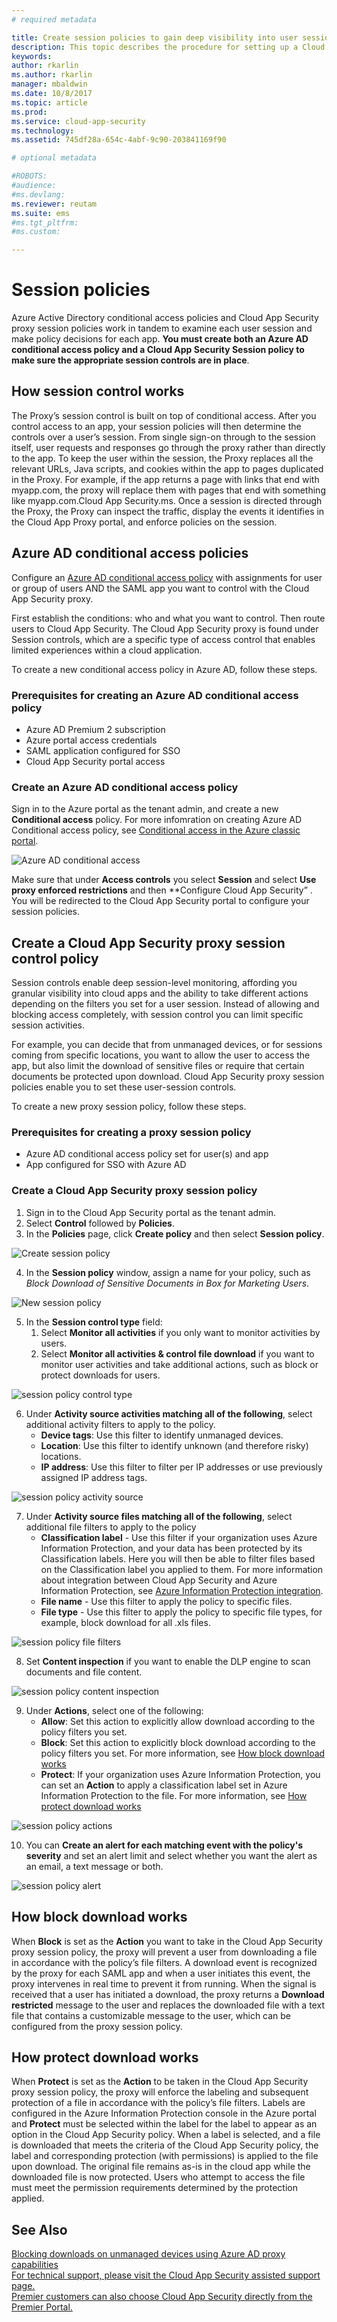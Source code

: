 ```yaml
---
# required metadata

title: Create session policies to gain deep visibility into user session activities and block downloads | Microsoft Docs
description: This topic describes the procedure for setting up a Cloud App Security Proxy session policy gain deep visibility into user session activities and block downloads.
keywords:
author: rkarlin
ms.author: rkarlin
manager: mbaldwin
ms.date: 10/8/2017
ms.topic: article
ms.prod:
ms.service: cloud-app-security
ms.technology:
ms.assetid: 745df28a-654c-4abf-9c90-203841169f90

# optional metadata

#ROBOTS:
#audience:
#ms.devlang:
ms.reviewer: reutam
ms.suite: ems
#ms.tgt_pltfrm:
#ms.custom:

---
```



# Session policies  
Azure Active Directory conditional access policies and Cloud App Security proxy session policies work in tandem to examine each user session and make policy decisions for each app. **You must create both an Azure AD conditional access policy and a Cloud App Security Session policy to make sure the appropriate session controls are in place**.

## How session control works 

The Proxy’s session control is built on top of conditional access. After you control access to an app, your session policies will then determine the controls over a user’s session. From single sign-on through to the session itself, user requests and responses go through the proxy rather than directly to the app. 
To keep the user within the session, the Proxy replaces all the relevant URLs, Java scripts, and cookies within the app to pages duplicated in the Proxy. For example, if the app returns a page with links that end with myapp.com, the proxy will replace them with pages that end with something like myapp.com.Cloud App Security.ms. 
Once a session is directed through the Proxy, the Proxy can inspect the traffic, display the events it identifies in the Cloud App Proxy portal, and enforce policies on the session. 

## Azure AD conditional access policies  

Configure an [Azure AD conditional access policy](https://docs.microsoft.com/azure/active-directory/active-directory-conditional-access-azure-portal) with assignments for user or group of users AND the SAML app you want to control with the Cloud App Security proxy.  

First establish the conditions: who and what you want to control. Then route users to Cloud App Security. The Cloud App Security proxy is found under Session controls, which are a specific type of access control that enables limited experiences within a cloud application. 

To create a new conditional access policy in Azure AD, follow these steps.  

### Prerequisites for creating an Azure AD conditional access policy  

- Azure AD Premium 2 subscription 
- Azure portal access credentials  
- SAML application configured for SSO  
- Cloud App Security portal access 

### Create an Azure AD conditional access policy 

Sign in to the Azure portal as the tenant admin, and create a new **Conditional access** policy. For more infomration on creating Azure AD Conditional access policy, see [Conditional access in the Azure classic portal](https://docs.microsoft.com/azure/active-directory/active-directory-conditional-access).

 ![Azure AD conditional access](./media/aad-conditional-access.png)

Make sure that under **Access controls** you select **Session** and select **Use proxy enforced restrictions** and then **Configure Cloud App Security” . You will be redirected to the Cloud App Security portal to configure your session policies.

## Create a Cloud App Security proxy session control policy 

Session controls enable deep session-level monitoring, affording you granular visibility into cloud apps and the ability to take different actions depending on the filters you set for a user session. Instead of allowing and blocking access completely, with session control you can limit specific session activities. 

For example, you can decide that from unmanaged devices, or for sessions coming from specific locations, you want to allow the user to access the app, but also limit the download of sensitive files or require that certain documents be protected upon download. Cloud App Security proxy session policies enable you to set these user-session controls.  

To create a new proxy session policy, follow these steps.

### Prerequisites for creating a proxy session policy  

- Azure AD conditional access policy set for user(s) and app 
- App configured for SSO with Azure AD  

### Create a Cloud App Security proxy session policy

1. Sign in to the Cloud App Security portal as the tenant admin. 
2. Select **Control** followed by **Policies**.
3. In the **Policies** page, click **Create policy** and then select **Session policy**.  

 ![Create session policy](./media/create-session-policy.png)

4. In the **Session policy** window, assign a name for your policy, such as *Block Download of Sensitive Documents in Box for Marketing Users*.

 ![New session policy](./media/new-session-policy.png)

5. In the **Session control type** field: 
    1. Select **Monitor all activities** if you only want to monitor activities by users.  
    2. Select **Monitor all activities & control file download** if you want to monitor user activities and take additional actions, such as block or protect downloads for users.

 ![session policy control type](./media/session-policy-control-type.png)

6. Under **Activity source activities matching all of the following**, select additional activity filters to apply to the policy. 
     - **Device tags**: Use this filter to identify unmanaged devices.
     - **Location**: Use this filter to identify unknown (and therefore risky) locations. 
     - **IP address**: Use this filter to filter per IP addresses or use previously assigned IP address tags. 

 ![session policy activity source](./media/session-policy-activity-filters.png)

7. Under **Activity source files matching all of the following**, select additional file filters to apply to the policy 
    - **Classification label** - Use this filter if your organization uses Azure Information Protection, and your data has been protected by its Classification labels. Here you will then be able to filter files based on the Classification label you applied to them. For more information about integration between Cloud App Security and Azure Information Protection, see [Azure Information Protection integration](azip-integration.md).
    - **File name** - Use this filter to apply the policy to specific files.
    - **File type** - Use this filter to apply the policy to specific file types, for example, block download for all .xls files.

 ![session policy file filters](./media/session-policy-file-filters.png)

8. Set **Content inspection** if you want to enable the DLP engine to scan documents and file content.
 
 ![session policy content inspection](./media/session-policy-content-inspection.png)

9. Under **Actions**, select one of the following: 
    - **Allow**: Set this action to explicitly allow download according to the policy filters you set.
    - **Block**: Set this action to explicitly block download according to the policy filters you set. For more information, see [How block download works](#block-download)
    - **Protect**: If your organization uses Azure Information Protection, you can set an **Action** to apply a classification label set in Azure Information Protection to the file. For more information, see [How protect download works](#protect-download)

 ![session policy actions](./media/session-policy-actions.png)

10. You can **Create an alert for each matching event with the policy's severity** and set an alert limit and select whether you want the alert as an email, a text message or both.

 ![session policy alert](./media/session-policy-alert.png)


## How block download works <a name="block-download"></a>

When **Block** is set as the **Action** you want to take in the Cloud App Security proxy session policy, the proxy will prevent a user from downloading a file in accordance with the policy’s file filters. A download event is recognized by the proxy for each SAML app and when a user initiates this event, the proxy intervenes in real time to prevent it from running. When the signal is received that a user has initiated a download, the proxy returns a **Download restricted** message to the user and replaces the downloaded file with a text file that contains a customizable message to the user, which can be configured from the proxy session policy.  

## How protect download works <a name="protect-download"></a>

When **Protect** is set as the **Action** to be taken in the Cloud App Security proxy session policy, the proxy will enforce the labeling and subsequent protection of a file in accordance with the policy’s file filters. Labels are configured in the Azure Information Protection console in the Azure portal and **Protect** must be selected within the label for the label to appear as an option in the Cloud App Security policy. When a label is selected, and a file is downloaded that meets the criteria of the Cloud App Security policy, the label and corresponding protection (with permissions) is applied to the file upon download. The original file remains as-is in the cloud app while the downloaded file is now protected. Users who attempt to access the file must meet the permission requirements determined by the protection applied.  
 
  
## See Also  
[Blocking downloads on unmanaged devices using Azure AD proxy capabilities](use-case-proxy-block-session-aad.md)   
[For technical support, please visit the Cloud App Security assisted support page.](http://support.microsoft.com/oas/default.aspx?prid=16031)   
[Premier customers can also choose Cloud App Security directly from the Premier Portal.](https://premier.microsoft.com/)  
  
  